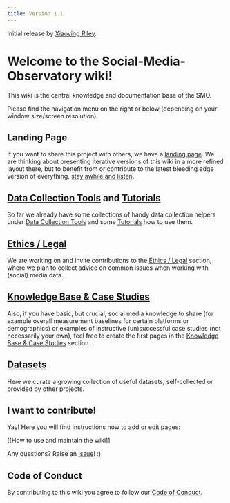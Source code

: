 ```yaml
---
title: Version 1.1
---
```


Initial release by [Xiaoying Riley](http://themes.3rdwavemedia.com/).
# Welcome to the Social-Media-Observatory wiki!

This wiki is the central knowledge and documentation base of the SMO. 

Please find the navigation menu on the right or below (depending on your window size/screen resolution).

## Landing Page


If you want to share this project with others, we have a [landing page](https://leibniz-hbi.github.io/SMO). We are thinking about presenting iterative versions of this wiki in a more refined layout there, but to benefit from or contribute to the latest bleeding edge version of everything, [stay awhile and listen](https://www.youtube.com/watch?v=tAVVy_x3Erg).

## [Data Collection Tools](https://github.com/Leibniz-HBI/Social-Media-Observatory/wiki/Data-Collection-Tools) and [Tutorials](https://github.com/Leibniz-HBI/Social-Media-Observatory/wiki/Tutorials)


So far we already have some collections of handy data collection helpers under [Data Collection Tools](https://github.com/Leibniz-HBI/Social-Media-Observatory/wiki/Data-Collection-Tools) and some [Tutorials](https://github.com/Leibniz-HBI/Social-Media-Observatory/wiki/Tutorials) how to use them.

## [Ethics / Legal](https://github.com/Leibniz-HBI/Social-Media-Observatory/wiki/Ethics---Legal)


We are working on and invite contributions to the [Ethics / Legal](https://github.com/Leibniz-HBI/Social-Media-Observatory/wiki/Ethics---Legal) section, where we plan to collect advice on common issues when working with (social) media data.

## [Knowledge Base & Case Studies](https://github.com/Leibniz-HBI/Social-Media-Observatory/wiki/Knowledge-Base-%26amp%3B-Case-Studies)


Also, if you have basic, but crucial, social media knowledge to share (for example overall measurement baselines for certain platforms or demographics) or examples of instructive (un)successful case studies (not necessarily your own), feel free to create the first pages in the [Knowledge Base & Case Studies](https://github.com/Leibniz-HBI/Social-Media-Observatory/wiki/Knowledge-Base-%26amp%3B-Case-Studies) section.

## [Datasets](https://github.com/Leibniz-HBI/Social-Media-Observatory/wiki/Datasets)


Here we curate a growing collection of useful datasets, self-collected or provided by other projects.

## I want to contribute!

Yay! Here you will find instructions how to add or edit pages:

[[How to use and maintain the wiki]]

Any questions? Raise an [Issue](https://github.com/Leibniz-HBI/Social-Media-Observatory/issues)! :)

## Code of Conduct

By contributing to this wiki you agree to follow our [Code of Conduct](CODE_OF_CONDUCT.md).

